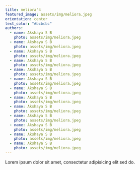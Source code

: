 ```yaml
---
title: meliora'4
featured_image: assets/img/meliora.jpeg
orientation: center
text_color: "#bcbcbc"
authors:
  - name: Akshaya S B
    photo: assets/img/meliora.jpeg
  - name: Akshaya S B
    photo: assets/img/meliora.jpeg
  - name: Akshaya S B
    photo: assets/img/meliora.jpeg
  - name: Akshaya S B
    photo: assets/img/meliora.jpeg
  - name: Akshaya S B
    photo: assets/img/meliora.jpeg
  - name: Akshaya S B
    photo: assets/img/meliora.jpeg
  - name: Akshaya S B
    photo: assets/img/meliora.jpeg
  - name: Akshaya S B
    photo: assets/img/meliora.jpeg
  - name: Akshaya S B
    photo: assets/img/meliora.jpeg
  - name: Akshaya S B
    photo: assets/img/meliora.jpeg
  - name: Akshaya S B
    photo: assets/img/meliora.jpeg
  - name: Akshaya S B
    photo: assets/img/meliora.jpeg
  - name: Akshaya S B
    photo: assets/img/meliora.jpeg
---
```

Lorem ipsum dolor sit amet, consectetur adipisicing elit sed do.
